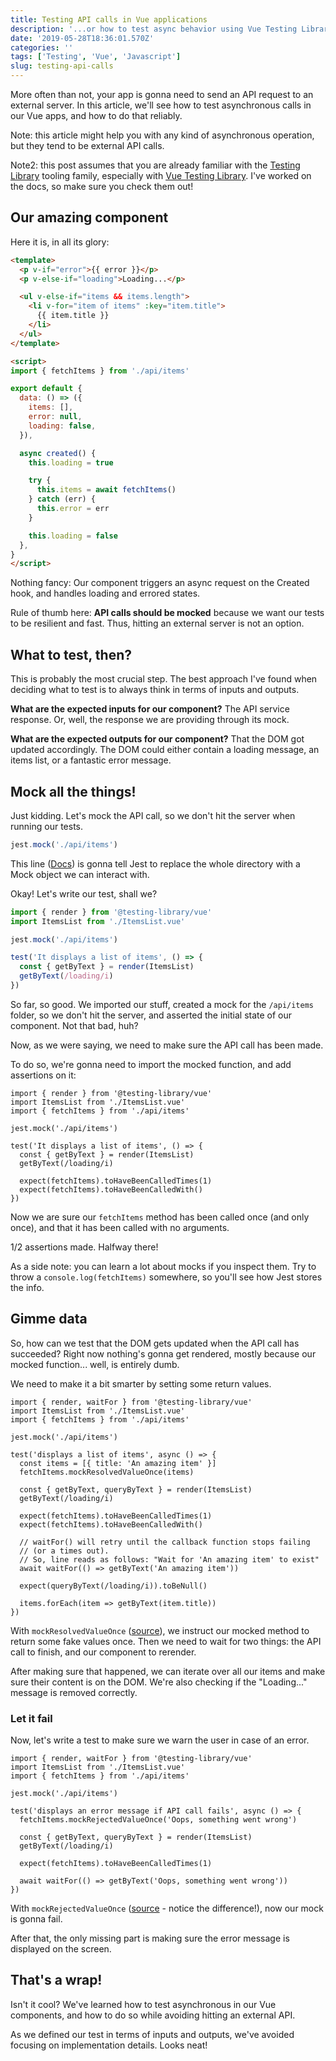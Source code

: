 ```yaml
---
title: Testing API calls in Vue applications
description: '...or how to test async behavior using Vue Testing Library.'
date: '2019-05-28T18:36:01.570Z'
categories: ''
tags: ['Testing', 'Vue', 'Javascript']
slug: testing-api-calls
---
```


More often than not, your app is gonna need to send an API request to an external server. In this article, we'll see how to test asynchronous calls in our Vue apps, and how to do that reliably.

Note: this article might help you with any kind of asynchronous operation, but they tend to be external API calls.

Note2: this post assumes that you are already familiar with the [Testing Library](https://testing-library.com) tooling family, especially with [Vue Testing Library](https://github.com/testing-library/vue-testing-library). I've worked on the docs, so make sure you check them out!


## Our amazing component

Here it is, in all its glory:

```html
<template>
  <p v-if="error">{{ error }}</p>
  <p v-else-if="loading">Loading...</p>

  <ul v-else-if="items && items.length">
    <li v-for="item of items" :key="item.title">
      {{ item.title }}
    </li>
  </ul>
</template>

<script>
import { fetchItems } from './api/items'

export default {
  data: () => ({
    items: [],
    error: null,
    loading: false,
  }),

  async created() {
    this.loading = true

    try {
      this.items = await fetchItems()
    } catch (err) {
      this.error = err
    }

    this.loading = false
  },
}
</script>
```

Nothing fancy: Our component triggers an async request on the Created hook, and handles loading and errored states.

Rule of thumb here: **API calls should be mocked** because we want our tests to be resilient and fast. Thus, hitting an external server is not an option.


## What to test, then?

This is probably the most crucial step. The best approach I've found when deciding what to test is to always think in terms of inputs and outputs.

**What are the expected inputs for our component?** The API service response. Or, well, the response we are providing through its mock.

**What are the expected outputs for our component?** That the DOM got updated accordingly. The DOM could either contain a loading message, an items list, or a fantastic error message.


## Mock all the things!

Just kidding. Let's mock the API call, so we don't hit the server when running our tests.

```js
jest.mock('./api/items')
```

This line ([Docs](https://jestjs.io/docs/en/jest-object#jestmockmodulename-factory-options)) is gonna tell Jest to replace the whole directory with a Mock object we can interact with.

Okay! Let's write our test, shall we?

```js
import { render } from '@testing-library/vue'
import ItemsList from './ItemsList.vue'

jest.mock('./api/items')

test('It displays a list of items', () => {
  const { getByText } = render(ItemsList)
  getByText(/loading/i)
})
```

So far, so good. We imported our stuff, created a mock for the `/api/items` folder, so we don't hit the server, and asserted the initial state of our component. Not that bad, huh?

Now, as we were saying, we need to make sure the API call has been made.

To do so, we're gonna need to import the mocked function, and add assertions on it:

```js{3,11,12}
import { render } from '@testing-library/vue'
import ItemsList from './ItemsList.vue'
import { fetchItems } from './api/items'

jest.mock('./api/items')

test('It displays a list of items', () => {
  const { getByText } = render(ItemsList)
  getByText(/loading/i)

  expect(fetchItems).toHaveBeenCalledTimes(1)
  expect(fetchItems).toHaveBeenCalledWith()
})
```

Now we are sure our `fetchItems` method has been called once (and only once), and that it has been called with no arguments.

1/2 assertions made. Halfway there!

As a side note: you can learn a lot about mocks if you inspect them. Try to throw a `console.log(fetchItems)` somewhere, so you'll see how Jest stores the info.


## Gimme data

So, how can we test that the DOM gets updated when the API call has succeeded? Right now nothing's gonna get rendered, mostly because our mocked function... well, is entirely dumb.

We need to make it a bit smarter by setting some return values.

```js{8,9,17-20,22,24}
import { render, waitFor } from '@testing-library/vue'
import ItemsList from './ItemsList.vue'
import { fetchItems } from './api/items'

jest.mock('./api/items')

test('displays a list of items', async () => {
  const items = [{ title: 'An amazing item' }]
  fetchItems.mockResolvedValueOnce(items)

  const { getByText, queryByText } = render(ItemsList)
  getByText(/loading/i)

  expect(fetchItems).toHaveBeenCalledTimes(1)
  expect(fetchItems).toHaveBeenCalledWith()

  // waitFor() will retry until the callback function stops failing
  // (or a times out).
  // So, line reads as follows: "Wait for 'An amazing item' to exist"
  await waitFor(() => getByText('An amazing item'))

  expect(queryByText(/loading/i)).toBeNull()

  items.forEach(item => getByText(item.title))
})
```

With `mockResolvedValueOnce` ([source](https://jestjs.io/docs/en/mock-function-api.html#mockfnmockrejectedvalueoncevalue)), we instruct our mocked method to return some fake values once. Then we need to wait for two things: the API call to finish, and our component to rerender.

After making sure that happened, we can iterate over all our items and make sure their content is on the DOM. We're also checking if the "Loading..." message is removed correctly.


### Let it fail

Now, let's write a test to make sure we warn the user in case of an error.


```js{8,15}
import { render, waitFor } from '@testing-library/vue'
import ItemsList from './ItemsList.vue'
import { fetchItems } from './api/items'

jest.mock('./api/items')

test('displays an error message if API call fails', async () => {
  fetchItems.mockRejectedValueOnce('Oops, something went wrong')

  const { getByText, queryByText } = render(ItemsList)
  getByText(/loading/i)

  expect(fetchItems).toHaveBeenCalledTimes(1)

  await waitFor(() => getByText('Oops, something went wrong'))
})
```

With `mockRejectedValueOnce` ([source](https://jestjs.io/docs/en/mock-function-api.html#mockfnmockrejectedvalueoncevalue) - notice the difference!), now our mock is gonna fail.

After that, the only missing part is making sure the error message is displayed on the screen.


## That's a wrap!

Isn't it cool? We've learned how to test asynchronous in our Vue components, and how to do so while avoiding hitting an external API.

As we defined our test in terms of inputs and outputs, we've avoided focusing on implementation details. Looks neat!
